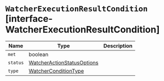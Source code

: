 # `WatcherExecutionResultCondition` [interface-WatcherExecutionResultCondition]

| Name | Type | Description |
| - | - | - |
| `met` | boolean | &nbsp; |
| `status` | [WatcherActionStatusOptions](./WatcherActionStatusOptions.md) | &nbsp; |
| `type` | [WatcherConditionType](./WatcherConditionType.md) | &nbsp; |
